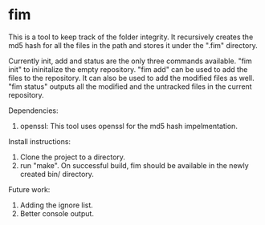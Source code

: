 # fim
This is a tool to keep track of the folder integrity. It recursively creates the md5 hash for all the files in the path and
stores it under the ".fim" directory. 

Currently init, add and status are the only three commands available. "fim init" to ininitalize the empty repository. "fim add" can be used to add the files to the repository. It can also be used to add the modified files as well.
"fim status" outputs all the modified and the untracked files in the current repository.


Dependencies:
1. openssl: This tool uses openssl for the md5 hash impelmentation.


Install instructions:
1. Clone the project to a directory.
2. run "make". On successful build, fim should be available in the newly created bin/ directory.

Future work:
1. Adding the ignore list.
2. Better console output.
